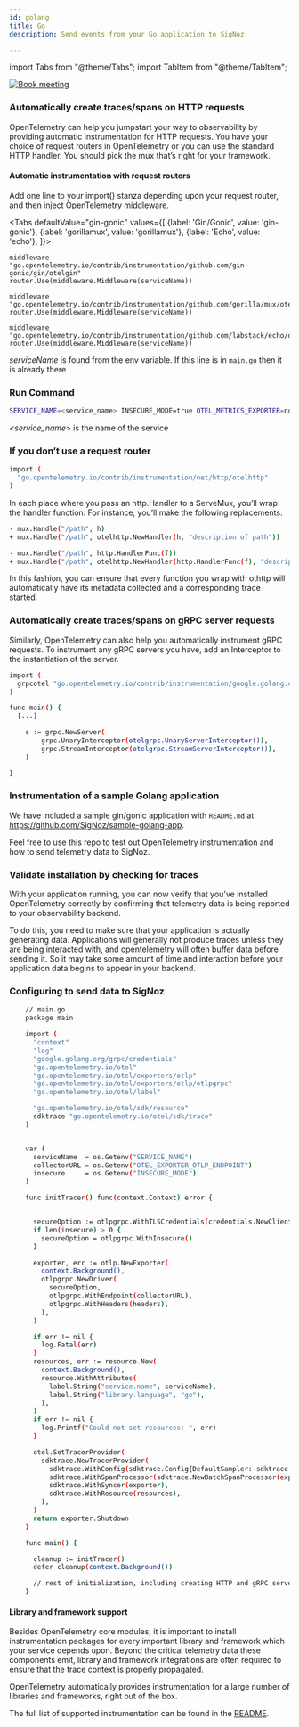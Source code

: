 ```yaml
---
id: golang
title: Go
description: Send events from your Go application to SigNoz

---
```


import Tabs from "@theme/Tabs";
import TabItem from "@theme/TabItem";


<p align="center">

[![Book meeting](/img/docs/ZoomCTA1.png)](https://calendly.com/pranay-signoz/instrumentation-office-hrs)

</p>


### Automatically create traces/spans on HTTP requests

OpenTelemetry can help you jumpstart your way to observability by providing automatic instrumentation for HTTP requests. You have your choice of request routers in OpenTelemetry or you can use the standard HTTP handler. You should pick the mux that’s right for your framework.

#### Automatic instrumentation with request routers

Add one line to your import() stanza depending upon your request router, and then inject OpenTelemetry middleware.


<Tabs
  defaultValue="gin-gonic"
  values={[
    {label: 'Gin/Gonic', value: 'gin-gonic'},
    {label: 'gorillamux', value: 'gorillamux'},
    {label: 'Echo', value: 'echo'},
  ]}>
  <TabItem value="gin-gonic">

    middleware "go.opentelemetry.io/contrib/instrumentation/github.com/gin-gonic/gin/otelgin"
    router.Use(middleware.Middleware(serviceName))

  </TabItem>
  <TabItem value="gorillamux">

    middleware "go.opentelemetry.io/contrib/instrumentation/github.com/gorilla/mux/otelmux"
    router.Use(middleware.Middleware(serviceName))
    
  </TabItem>
  <TabItem value="echo">

    middleware "go.opentelemetry.io/contrib/instrumentation/github.com/labstack/echo/otelecho"
    router.Use(middleware.Middleware(serviceName))

  </TabItem>

</Tabs>

_serviceName_ is found from the env variable. If this line is in `main.go` then it is already there


### Run Command

```bash
SERVICE_NAME=<service_name> INSECURE_MODE=true OTEL_METRICS_EXPORTER=none OTEL_EXPORTER_OTLP_ENDPOINT=<IP of SigNoz backend:4317> go run main.go
```

_<service_name>_ is the name of the service

### If you don’t use a request router

```bash
import (
  "go.opentelemetry.io/contrib/instrumentation/net/http/otelhttp"
)

```

In each place where you pass an http.Handler to a ServeMux, you’ll wrap the handler function. For instance, you’ll make the following replacements:

```bash
- mux.Handle("/path", h)
+ mux.Handle("/path", otelhttp.NewHandler(h, "description of path"))
```

```bash
- mux.Handle("/path", http.HandlerFunc(f))
+ mux.Handle("/path", otelhttp.NewHandler(http.HandlerFunc(f), "description of path"))
```

In this fashion, you can ensure that every function you wrap with othttp will automatically have its metadata collected and a corresponding trace started.

### Automatically create traces/spans on gRPC server requests

Similarly, OpenTelemetry can also help you automatically instrument gRPC requests. To instrument any gRPC servers you have, add an Interceptor to the instantiation of the server.

```bash
import (
  grpcotel "go.opentelemetry.io/contrib/instrumentation/google.golang.org/grpc/otelgrpc"
)

func main() {
  [...]

	s := grpc.NewServer(
		grpc.UnaryInterceptor(otelgrpc.UnaryServerInterceptor()),
		grpc.StreamInterceptor(otelgrpc.StreamServerInterceptor()),
	)

}

```

### Instrumentation of a sample Golang application

We have included a sample gin/gonic application with `README.md` at https://github.com/SigNoz/sample-golang-app.

Feel free to use this repo to test out OpenTelemetry instrumentation and how to send telemetry data to SigNoz.

### Validate installation by checking for traces

With your application running, you can now verify that you’ve installed OpenTelemetry correctly by confirming that telemetry data is being reported to your observability backend.

To do this, you need to make sure that your application is actually generating data. Applications will generally not produce traces unless they are being interacted with, and opentelemetry will often buffer data before sending it. So it may take some amount of time and interaction before your application data begins to appear in your backend.

### Configuring to send data to SigNoz

```bash
    // main.go
    package main

    import (
      "context"
      "log"
      "google.golang.org/grpc/credentials"
      "go.opentelemetry.io/otel"
      "go.opentelemetry.io/otel/exporters/otlp"
      "go.opentelemetry.io/otel/exporters/otlp/otlpgrpc"
      "go.opentelemetry.io/otel/label"

      "go.opentelemetry.io/otel/sdk/resource"
      sdktrace "go.opentelemetry.io/otel/sdk/trace"
    )


    var (
      serviceName  = os.Getenv("SERVICE_NAME")
      collectorURL = os.Getenv("OTEL_EXPORTER_OTLP_ENDPOINT")
      insecure     = os.Getenv("INSECURE_MODE")
    )

    func initTracer() func(context.Context) error {


      secureOption := otlpgrpc.WithTLSCredentials(credentials.NewClientTLSFromCert(nil, ""))
      if len(insecure) > 0 {
        secureOption = otlpgrpc.WithInsecure()
      }

      exporter, err := otlp.NewExporter(
        context.Background(),
        otlpgrpc.NewDriver(
          secureOption,
          otlpgrpc.WithEndpoint(collectorURL),
          otlpgrpc.WithHeaders(headers),
        ),
      )

      if err != nil {
        log.Fatal(err)
      }
      resources, err := resource.New(
        context.Background(),
        resource.WithAttributes(
          label.String("service.name", serviceName),
          label.String("library.language", "go"),
        ),
      )
      if err != nil {
        log.Printf("Could not set resources: ", err)
      }

      otel.SetTracerProvider(
        sdktrace.NewTracerProvider(
          sdktrace.WithConfig(sdktrace.Config{DefaultSampler: sdktrace.AlwaysSample()}),
          sdktrace.WithSpanProcessor(sdktrace.NewBatchSpanProcessor(exporter)),
          sdktrace.WithSyncer(exporter),
          sdktrace.WithResource(resources),
        ),
      )
      return exporter.Shutdown
    }

    func main() {

      cleanup := initTracer()
      defer cleanup(context.Background())

      // rest of initialization, including creating HTTP and gRPC servers/handlers...
    }
```


#### Library and framework support

Besides OpenTelemetry core modules, it is important to install instrumentation packages for every important library and framework which your service depends upon. Beyond the critical telemetry data these components emit, library and framework integrations are often required to ensure that the trace context is properly propagated.

OpenTelemetry automatically provides instrumentation for a large number of libraries and frameworks, right out of the box.

The full list of supported instrumentation can be found in the [README](https://github.com/open-telemetry/opentelemetry-go-contrib/tree/master/instrumentation).



<p>&nbsp;</p>
